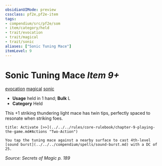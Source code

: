 ```yaml
---
obsidianUIMode: preview
cssclass: pf2e,pf2e-item
tags:
- compendium/src/pf2e/som
- item/category/held
- trait/evocation
- trait/magical
- trait/sonic
aliases: ["Sonic Tuning Mace"]
itemLevel: 9
---
```

# Sonic Tuning Mace *Item 9+*  
[evocation](../../../rules/traits/evocation.md)  [magical](../../../rules/traits/magical.md)  [sonic](../../../rules/traits/sonic.md)  

- **Usage** held in 1 hand; **Bulk** L
- **Category** Held

This +1 striking thundering light mace has twin tips, perfectly spaced to resonate when striking foes.

```ad-embed-ability
title: Activate [>>](../../../rules/core-rulebook/chapter-9-playing-the-game.md#Actions "Two-Action")

You tap the tuning mace against a nearby surface to cast 4th-level [sound burst](../../../compendium/spells/sound-burst.md) with a DC of 25.
```

*Source: Secrets of Magic p. 189*
